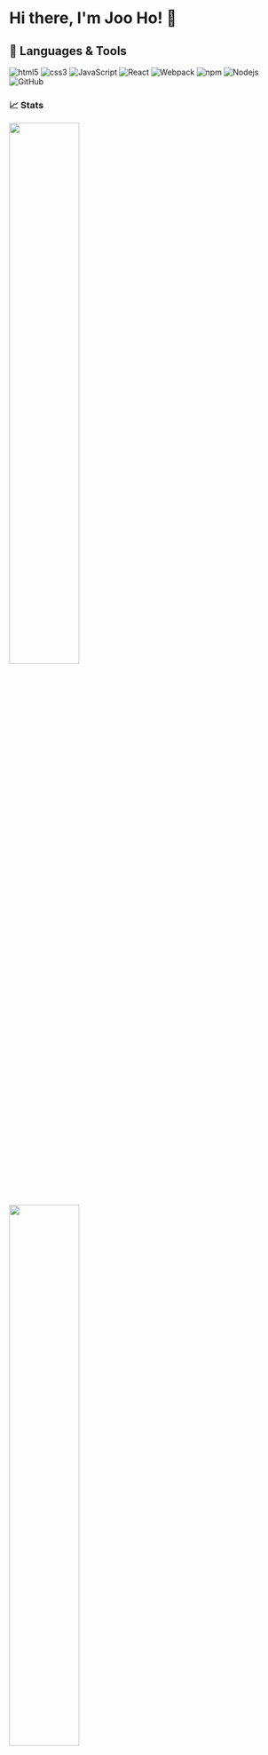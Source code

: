# Hi there, I'm Joo Ho! 👋

## 🔧 Languages & Tools
<p>
  <img alt="html5" src="https://img.shields.io/badge/html5-%23E34F26.svg?style=for-the-badge&logo=html5&logoColor=white" />
  <img alt="css3" src="https://img.shields.io/badge/css3-%231572B6.svg?style=for-the-badge&logo=css3&logoColor=white" />
  <img alt=JavaScript src="https://img.shields.io/badge/JavaScript-F7DF1E?style=for-the-badge&logo=javascript&logoColor=black" />
  <img alt=React src="https://img.shields.io/badge/react-%2320232a.svg?style=for-the-badge&logo=react&logoColor=%2361DAFB" />
  <img alt="Webpack" src="https://img.shields.io/badge/webpack-%238DD6F9.svg?style=for-the-badge&logo=webpack&logoColor=black" /> 
  <img alt="npm" src="https://img.shields.io/badge/NPM-%23000000.svg?style=for-the-badge&logo=npm&logoColor=white" />
  <img alt="Nodejs" src="https://img.shields.io/badge/Node.js-43853D?style=for-the-badge&logo=node.js&logoColor=white" />
  <img alt="GitHub" src="https://img.shields.io/badge/github-%23121011.svg?style=for-the-badge&logo=github&logoColor=white" />
</p>

### 📈 Stats

<img align="left" width=50% src="https://github-readme-stats.vercel.app/api/top-langs/?username=iamjhp&layout=compact" />

<img align="left" width=50% src="https://github-readme-stats.vercel.app/api?username=iamjhp&show_icons=true&theme=radical&include_all_commits=true" />
